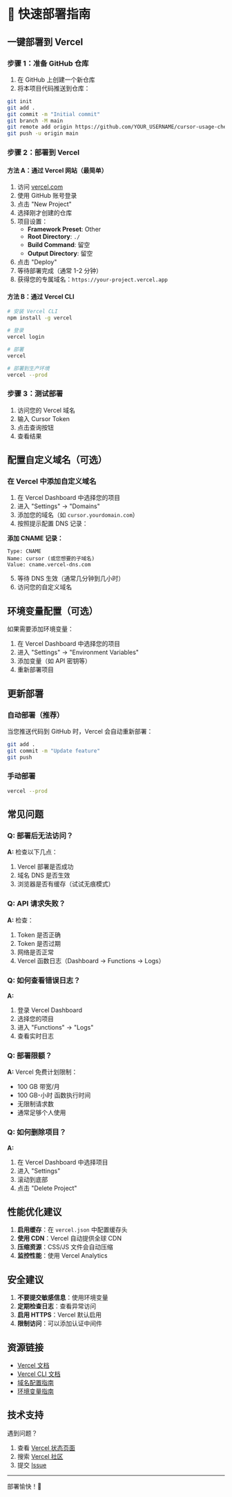 # 🚀 快速部署指南

## 一键部署到 Vercel

### 步骤 1：准备 GitHub 仓库

1. 在 GitHub 上创建一个新仓库
2. 将本项目代码推送到仓库：

```bash
git init
git add .
git commit -m "Initial commit"
git branch -M main
git remote add origin https://github.com/YOUR_USERNAME/cursor-usage-checker.git
git push -u origin main
```

### 步骤 2：部署到 Vercel

#### 方法 A：通过 Vercel 网站（最简单）

1. 访问 [vercel.com](https://vercel.com)
2. 使用 GitHub 账号登录
3. 点击 "New Project"
4. 选择刚才创建的仓库
5. 项目设置：
   - **Framework Preset**: Other
   - **Root Directory**: `./`
   - **Build Command**: 留空
   - **Output Directory**: 留空
6. 点击 "Deploy"
7. 等待部署完成（通常 1-2 分钟）
8. 获得您的专属域名：`https://your-project.vercel.app`

#### 方法 B：通过 Vercel CLI

```bash
# 安装 Vercel CLI
npm install -g vercel

# 登录
vercel login

# 部署
vercel

# 部署到生产环境
vercel --prod
```

### 步骤 3：测试部署

1. 访问您的 Vercel 域名
2. 输入 Cursor Token
3. 点击查询按钮
4. 查看结果

## 配置自定义域名（可选）

### 在 Vercel 中添加自定义域名

1. 在 Vercel Dashboard 中选择您的项目
2. 进入 "Settings" → "Domains"
3. 添加您的域名（如 `cursor.yourdomain.com`）
4. 按照提示配置 DNS 记录：

**添加 CNAME 记录：**
```
Type: CNAME
Name: cursor (或您想要的子域名)
Value: cname.vercel-dns.com
```

5. 等待 DNS 生效（通常几分钟到几小时）
6. 访问您的自定义域名

## 环境变量配置（可选）

如果需要添加环境变量：

1. 在 Vercel Dashboard 中选择您的项目
2. 进入 "Settings" → "Environment Variables"
3. 添加变量（如 API 密钥等）
4. 重新部署项目

## 更新部署

### 自动部署（推荐）

当您推送代码到 GitHub 时，Vercel 会自动重新部署：

```bash
git add .
git commit -m "Update feature"
git push
```

### 手动部署

```bash
vercel --prod
```

## 常见问题

### Q: 部署后无法访问？

**A:** 检查以下几点：
1. Vercel 部署是否成功
2. 域名 DNS 是否生效
3. 浏览器是否有缓存（试试无痕模式）

### Q: API 请求失败？

**A:** 检查：
1. Token 是否正确
2. Token 是否过期
3. 网络是否正常
4. Vercel 函数日志（Dashboard → Functions → Logs）

### Q: 如何查看错误日志？

**A:** 
1. 登录 Vercel Dashboard
2. 选择您的项目
3. 进入 "Functions" → "Logs"
4. 查看实时日志

### Q: 部署限额？

**A:** Vercel 免费计划限制：
- 100 GB 带宽/月
- 100 GB-小时 函数执行时间
- 无限制请求数
- 通常足够个人使用

### Q: 如何删除项目？

**A:**
1. 在 Vercel Dashboard 中选择项目
2. 进入 "Settings"
3. 滚动到底部
4. 点击 "Delete Project"

## 性能优化建议

1. **启用缓存**：在 `vercel.json` 中配置缓存头
2. **使用 CDN**：Vercel 自动提供全球 CDN
3. **压缩资源**：CSS/JS 文件会自动压缩
4. **监控性能**：使用 Vercel Analytics

## 安全建议

1. **不要提交敏感信息**：使用环境变量
2. **定期检查日志**：查看异常访问
3. **启用 HTTPS**：Vercel 默认启用
4. **限制访问**：可以添加认证中间件

## 资源链接

- [Vercel 文档](https://vercel.com/docs)
- [Vercel CLI 文档](https://vercel.com/docs/cli)
- [域名配置指南](https://vercel.com/docs/concepts/projects/domains)
- [环境变量指南](https://vercel.com/docs/concepts/projects/environment-variables)

## 技术支持

遇到问题？

1. 查看 [Vercel 状态页面](https://www.vercel-status.com/)
2. 搜索 [Vercel 社区](https://github.com/vercel/vercel/discussions)
3. 提交 [Issue](https://github.com/YOUR_USERNAME/cursor-usage-checker/issues)

---

部署愉快！🎉

